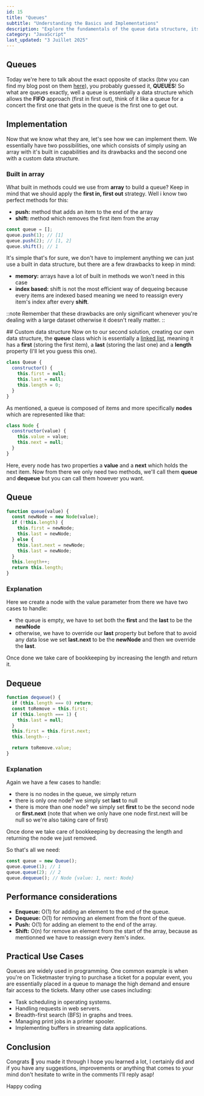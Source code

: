 ```yaml
---
id: 15
title: "Queues"
subtitle: "Understanding the Basics and Implementations"
description: "Explore the fundamentals of the queue data structure, its operations, and how to implement it in JavaScript."
category: "JavaScript"
last_updated: "3 Juillet 2025"
---
```


## Queues

Today we're here to talk about the exact opposite of stacks (btw you can find my blog post on them [here](https://blog.melvinvmegen.com/posts/javascript/stack)), you probably guessed it, **QUEUES**!
So what are queues exactly, well a queue is essentially a data structure which allows the **FIFO** approach (first in first out), think of it like a queue for a concert the first one that gets in the queue is the first one to get out.

## Implementation

Now that we know what they are, let's see how we can implement them. We essentially have two possibilities, one which consists of simply using an array with it's built in capabilities and its drawbacks and the second one with a custom data structure.

### Built in array

What built in methods could we use from **array** to build a queue? Keep in mind that we should apply the **first in, first out** strategy. Well i know two perfect methods for this:
- **push:** method that adds an item to the end of the array
- **shift:** method which removes the first item from the array

```javascript
const queue = [];
queue.push(1); // [1]
queue.push(2); // [1, 2]
queue.shift(); // 1
```

It's simple that's for sure, we don't have to implement anything we can just use a built in data structure, but there are a few drawbacks to keep in mind:
- **memory:** arrays have a lot of built in methods we won't need in this case
- **index based:** shift is not the most efficient way of dequeing because every items are indexed based meaning we need to reassign every item's index after every **shift**.

::note
Remember that these drawbacks are only significant whenever you're dealing with a large dataset otherwise it doesn't really matter.
::

## Custom data structure
Now on to our second solution, creating our own data structure, the **queue** class which is essentially a [linked list](https://blog.melvinvmegen.com/posts/javascript/singly_linked_list), meaning it has a **first** (storing the first item), a **last** (storing the last one) and a **length** property (I'll let you guess this one).

```javascript
class Queue {
  constructor() {
    this.first = null;
    this.last = null;
    this.length = 0;
  }
}
```

As mentioned, a queue is composed of items and more specifically **nodes** which are represented like that:

```javascript
class Node {
  constructor(value) {
    this.value = value;
    this.next = null;
  }
}
```

Here, every node has two properties a **value** and a **next** which holds the next item.
Now from there we only need two methods, we'll call them **queue** and **dequeue** but you can call them however you want.

## Queue

```javascript
function queue(value) {
  const newNode = new Node(value);
  if (!this.length) {
    this.first = newNode;
    this.last = newNode;
  } else {
    this.last.next = newNode;
    this.last = newNode;
  }
  this.length++;
  return this.length;
}
```

### Explanation
Here we create a node with the value parameter from there we have two cases to handle:
- the queue is empty, we have to set both the **first** and the **last** to be the **newNode**
- otherwise, we have to override our **last** property but before that to avoid any data lose we set **last.next** to be the **newNode** and then we override the **last**. 

Once done we take care of bookkeeping by increasing the length and return it.

## Dequeue

```javascript
function dequeue() {
  if (this.length === 0) return;
  const toRemove = this.first;
  if (this.length === 1) {
    this.last = null;
  }
  this.first = this.first.next;
  this.length--;

  return toRemove.value;
}
```

### Explanation
Again we have a few cases to handle:
- there is no nodes in the queue, we simply return 
- there is only one node? we simply set **last** to null
- there is more than one node? we simply set **first** to be the second node or **first.next** (note that when we only have one node first.next will be null so we're also taking care of first)

Once done we take care of bookkeeping by decreasing the length and returning the node we just removed.

So that's all we need:

```javascript
const queue = new Queue();
queue.queue(1); // 1
queue.queue(2); // 2
queue.dequeue(); // Node {value: 1, next: Node}
```

## Performance considerations

- **Enqueue:**  O(1) for adding an element to the end of the queue.
- **Dequeue:** O(1) for removing an element from the front of the queue.
- **Push:** O(1) for adding an element to the end of the array.
- **Shift:** O(n) for remove an element from the start of the array, because as mentionned we have to reassign every item's index.

## Practical Use Cases

Queues are widely used in programming. One common example is when you're on Ticketmaster trying to purchase a ticket for a popular event, you are essentially placed in a queue to manage the high demand and ensure fair access to the tickets. Many other use cases including:
- Task scheduling in operating systems.
- Handling requests in web servers.
- Breadth-first search (BFS) in graphs and trees.
- Managing print jobs in a printer spooler.
- Implementing buffers in streaming data applications.

## Conclusion

Congrats 🎉 you made it through I hope you learned a lot, I certainly did and if you have any suggestions, improvements or anything that comes to your mind don't hesitate to write in the comments I'll reply asap!

Happy coding
